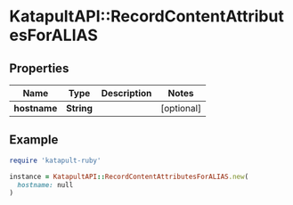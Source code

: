 # KatapultAPI::RecordContentAttributesForALIAS

## Properties

| Name | Type | Description | Notes |
| ---- | ---- | ----------- | ----- |
| **hostname** | **String** |  | [optional] |

## Example

```ruby
require 'katapult-ruby'

instance = KatapultAPI::RecordContentAttributesForALIAS.new(
  hostname: null
)
```

